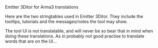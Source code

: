 Emitter 3Ditor for Arma3 translations

Here are the two stringtables used in Emitter 3Ditor.
They include the tooltips, tutorials and the messages/notes the tool may show.

The tool UI is not translatable, and will never be so bear that in mind when doing these translations.
As in probably not good practise to translate words that are on the UI...

